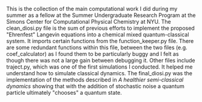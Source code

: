 This is the collection of the main computational work I did during my summer as a fellow at the Summer Undergraduate Research Program at the Simons Center for Computational Physical Chemistry at NYU.
The clean_diosi.py file is the sum of previous efforts to implement the proposed "Ehrenfest" Langevin equations into a chemical mixed quantum-classical system.  It imports certain functions from the function_keeper.py file.  There are some redundant functions within this file, between the two files (e.g. coef_calculator) as I found them to be particularly buggy and I felt as though there was not a large gain between debugging it.
Other files include traject.py, which was one of the first simulations I conducted.  It helped me understand how to simulate classical dynamics. The final_diosi.py was the implementation of the methods described in _A healthier semi-classical dynamics_ showing that with the addition of stochastic noise a quantum particle ultimately "chooses" a quantum state.
